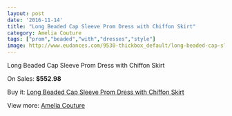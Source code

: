 ```yaml
---
layout: post
date: '2016-11-14'
title: "Long Beaded Cap Sleeve Prom Dress with Chiffon Skirt"
category: Amelia Couture
tags: ["prom","beaded","with","dresses","style"]
image: http://www.eudances.com/9530-thickbox_default/long-beaded-cap-sleeve-prom-dress-with-chiffon-skirt.jpg
---
```

Long Beaded Cap Sleeve Prom Dress with Chiffon Skirt

On Sales: **$552.98**
<a href="https://www.eudances.com/en/amelia-couture/3158-long-beaded-cap-sleeve-prom-dress-with-chiffon-skirt.html"><amp-img layout="responsive" width="600" height="600" src="//www.eudances.com/9530-thickbox_default/long-beaded-cap-sleeve-prom-dress-with-chiffon-skirt.jpg" alt="Long Beaded Cap Sleeve Prom Dress with Chiffon Skirt 0" /></a>
<a href="https://www.eudances.com/en/amelia-couture/3158-long-beaded-cap-sleeve-prom-dress-with-chiffon-skirt.html"><amp-img layout="responsive" width="600" height="600" src="//www.eudances.com/9531-thickbox_default/long-beaded-cap-sleeve-prom-dress-with-chiffon-skirt.jpg" alt="Long Beaded Cap Sleeve Prom Dress with Chiffon Skirt 1" /></a>
<a href="https://www.eudances.com/en/amelia-couture/3158-long-beaded-cap-sleeve-prom-dress-with-chiffon-skirt.html"><amp-img layout="responsive" width="600" height="600" src="//www.eudances.com/9532-thickbox_default/long-beaded-cap-sleeve-prom-dress-with-chiffon-skirt.jpg" alt="Long Beaded Cap Sleeve Prom Dress with Chiffon Skirt 2" /></a>
<a href="https://www.eudances.com/en/amelia-couture/3158-long-beaded-cap-sleeve-prom-dress-with-chiffon-skirt.html"><amp-img layout="responsive" width="600" height="600" src="//www.eudances.com/9533-thickbox_default/long-beaded-cap-sleeve-prom-dress-with-chiffon-skirt.jpg" alt="Long Beaded Cap Sleeve Prom Dress with Chiffon Skirt 3" /></a>
<a href="https://www.eudances.com/en/amelia-couture/3158-long-beaded-cap-sleeve-prom-dress-with-chiffon-skirt.html"><amp-img layout="responsive" width="600" height="600" src="//www.eudances.com/9534-thickbox_default/long-beaded-cap-sleeve-prom-dress-with-chiffon-skirt.jpg" alt="Long Beaded Cap Sleeve Prom Dress with Chiffon Skirt 4" /></a>
<a href="https://www.eudances.com/en/amelia-couture/3158-long-beaded-cap-sleeve-prom-dress-with-chiffon-skirt.html"><amp-img layout="responsive" width="600" height="600" src="//www.eudances.com/9535-thickbox_default/long-beaded-cap-sleeve-prom-dress-with-chiffon-skirt.jpg" alt="Long Beaded Cap Sleeve Prom Dress with Chiffon Skirt 5" /></a>
<a href="https://www.eudances.com/en/amelia-couture/3158-long-beaded-cap-sleeve-prom-dress-with-chiffon-skirt.html"><amp-img layout="responsive" width="600" height="600" src="//www.eudances.com/9536-thickbox_default/long-beaded-cap-sleeve-prom-dress-with-chiffon-skirt.jpg" alt="Long Beaded Cap Sleeve Prom Dress with Chiffon Skirt 6" /></a>

Buy it: [Long Beaded Cap Sleeve Prom Dress with Chiffon Skirt](https://www.eudances.com/en/amelia-couture/3158-long-beaded-cap-sleeve-prom-dress-with-chiffon-skirt.html "Long Beaded Cap Sleeve Prom Dress with Chiffon Skirt")

View more: [Amelia Couture](https://www.eudances.com/en/54-Amelia-Couture "Amelia Couture")